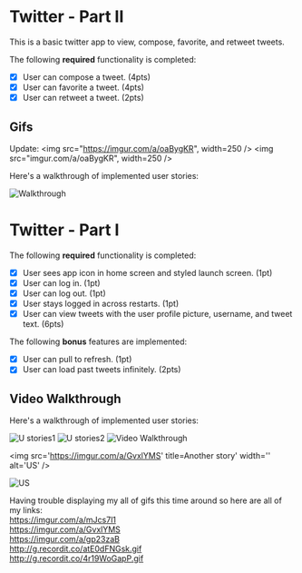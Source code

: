 # Twitter - Part II

This is a basic twitter app to view, compose, favorite, and retweet tweets.


The following **required** functionality is completed:

- [x] User can compose a tweet. (4pts)
- [x] User can favorite a tweet. (4pts)
- [x] User can retweet a tweet. (2pts)

## Gifs

Update: 
<img src="https://imgur.com/a/oaBygKR", width=250 />
<img src="imgur.com/a/oaBygKR", width=250 />

Here's a walkthrough of implemented user stories:

<img src='https://imgur.com/a/o4ObwdW' title='Twitter App Walkthrough' width='' alt='Walkthrough' />

# Twitter - Part I

The following **required** functionality is completed:

- [x] User sees app icon in home screen and styled launch screen. (1pt)
- [x] User can log in. (1pt)
- [x] User can log out. (1pt)
- [x] User stays logged in across restarts. (1pt)
- [x] User can view tweets with the user profile picture, username, and tweet text. (6pts)

The following **bonus** features are implemented:

- [x] User can pull to refresh. (1pt)
- [x] User can load past tweets infinitely. (2pts)

## Video Walkthrough

Here's a walkthrough of implemented user stories:

<img src='http://g.recordit.co/4r19WoGapP.gif' title='User stories' width='' alt='U stories1' />

<img src='http://g.recordit.co/atE0dFNGsk.gif' title='User stories cont.' width='' alt='U stories2' />

<img src='https://imgur.com/a/mJcs7l1' title='Stay logged in across restart' width='' alt='Video Walkthrough' />

<img src='https://imgur.com/a/GvxlYMS' title=Another story' width='' alt='US' />

<img src='https://imgur.com/a/gp23zaB' title='Bonus stories included' width='' alt='US' />

Having trouble displaying my all of gifs this time around so here are all of my links: <br>
https://imgur.com/a/mJcs7l1 <br>
https://imgur.com/a/GvxlYMS <br>
https://imgur.com/a/gp23zaB <br>
http://g.recordit.co/atE0dFNGsk.gif <br>
http://g.recordit.co/4r19WoGapP.gif 
